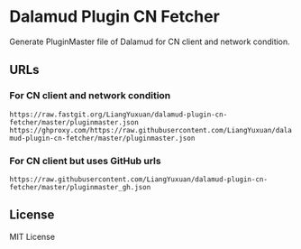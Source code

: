 # Dalamud Plugin CN Fetcher

Generate PluginMaster file of Dalamud for CN client and network condition.

## URLs

### For CN client and network condition

`https://raw.fastgit.org/LiangYuxuan/dalamud-plugin-cn-fetcher/master/pluginmaster.json`
`https://ghproxy.com/https://raw.githubusercontent.com/LiangYuxuan/dalamud-plugin-cn-fetcher/master/pluginmaster.json`

### For CN client but uses GitHub urls

`https://raw.githubusercontent.com/LiangYuxuan/dalamud-plugin-cn-fetcher/master/pluginmaster_gh.json`

## License

MIT License
